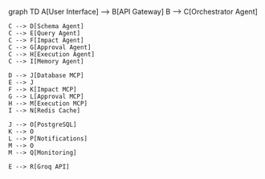 graph TD
    A[User Interface] --> B[API Gateway]
    B --> C[Orchestrator Agent]
    
    C --> D[Schema Agent]
    C --> E[Query Agent]
    C --> F[Impact Agent]
    C --> G[Approval Agent]
    C --> H[Execution Agent]
    C --> I[Memory Agent]
    
    D --> J[Database MCP]
    E --> J
    F --> K[Impact MCP]
    G --> L[Approval MCP]
    H --> M[Execution MCP]
    I --> N[Redis Cache]
    
    J --> O[PostgreSQL]
    K --> O
    L --> P[Notifications]
    M --> O
    M --> Q[Monitoring]
    
    E --> R[Groq API]